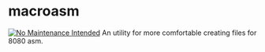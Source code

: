 # macroasm
[![No Maintenance Intended](http://unmaintained.tech/badge.svg)](http://unmaintained.tech/)
An utility for more comfortable creating files for 8080 asm.
